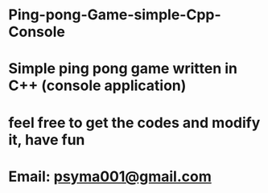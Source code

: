 # Ping-pong-Game-simple-Cpp-Console
# Simple ping pong game written in C++ (console application)
# feel free to get the codes and modify it, have fun
# Email: psyma001@gmail.com
